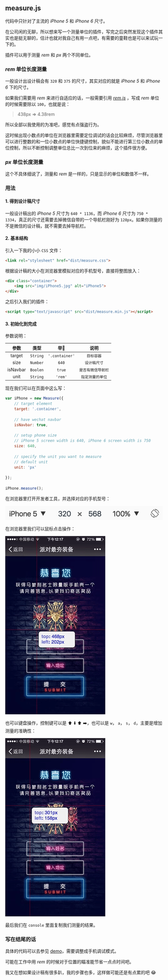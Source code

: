 ## measure.js

代码中只针对了主流的 *iPhone 5* 和 *iPhone 6* 尺寸。

在公司闲的无聊，所以想来写一个测量单位的插件，写完之后突然发现这个插件其实也是挺无聊的，估计也就对我自己有用一点吧，有需要的童鞋也是可以来试玩一下的。

插件可以用于测量 *rem* 和 *px* 两个不同单位。

### *rem* 单位长度测量

一般设计出设计稿会有 `320` 和 `375` 的尺寸，其实对应的就是 *iPhone 5* 和 *iPhone 6* 下的尺寸。

如果我们需要用 *rem* 来进行自适应的话，一般需要引用 [*rem.js*](assets/scripts/rem.js) ，写成 *rem* 单位的时候需要除以 `100`，也就是说：

> 438px => 4.38rem

所以全部以我使用的为准吧，感觉有点强盗行为。

这时候出现小数点的单位在浏览器里需要定位调试的话会比较麻烦，尽管浏览器里可以进行整数的和一位小数点的单位快捷键控制，貌似不能进行第三位小数点的单位控制，所以不断控制调整单位总比一次到位来的麻烦，这个插件很方便。

### *px* 单位长度测量

这个不具体细说了，测量和 *rem* 是一样的，只是显示的单位和数值不一样。

### 用法

#### 1. 得到设计稿尺寸

一般设计稿出的 *iPhone 5* 尺寸为 `640 * 1136`，而 *iPhone 6* 尺寸为 `750 * 1334`，真正的尺寸还需要去掉微信自带的一个导航栏刚好为 `128px`。如果你测量的不是微信的设计稿，就不需要去掉导航栏。

#### 2. 基本结构

引入一下我的小小 `CSS` 文件：

```html
<link rel="stylesheet" href="dist/measure.css">
```

根据设计稿的大小在浏览器里模拟对应的手机型号，直接将整图放入：

```html
<div class="container">
	<img src="img/iPhone5.jpg" alt="iPhone5">
</div>
```

之后引入我们的插件：

```html
<script type="text/javascript" src="dist/measure.min.js"></script>
```

####  3. 初始化到完成

参数说明：

|    参数    |    类型    |      举🌰       |    说明     |
| :------: | :------: | :------------: | :-------: |
|  target  | `String` | `'.container'` |  `目标容器`   |
|   size   | `Number` |     `640`      |  `设计稿尺寸`  |
| isNavbar | `Boolen` |     `true`     |  `是否有微信导航栏`  |
|   unit   | `String` |    `'rem'`     | `指定测量的单位` |

现在我们可以在页面中这么写：

```javascript
var iPhone = new Measure({
	// target element
	target: '.container',

	// have wechat navbar
	isNavbar: true,

	// setup phone size
	// iPhone 5 screen width is 640, iPhone 6 screen width is 750
	size: 640,

	// specify the unit you want to measure
	// default unit
	unit: 'px'

});

iPhone.measure();
```

在浏览器里打开开发者工具，并选择对应的手机型号：

![iPhone](assets/iPhone.png)

在浏览器里我们可以鼠标点击操作：

![tap](assets/tap.gif)

也可以键盘操作，控制键可以是 ⬆️ ⬇️ ⬆️ ➡️，也可以是 `w`， `a`， `s`， `d`，主要是增加测量的准确性：

![key](assets/key.gif)

最后我们在 `console` 里面复制我们测量的结果。

### 写在结尾的话

具体的代码可以去参见 [demo](https://chen38.github.io/measurejs/)，需要调整成手机调试模式。

可能在工作中用 *rem* 的时候对于位置的瞄准能节省一点点时间吧。

我又在想如果设计稿有很多趴，我的步骤也多，这样做可能还是有点累的吧 😂
